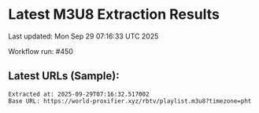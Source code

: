 # Latest M3U8 Extraction Results

Last updated: Mon Sep 29 07:16:33 UTC 2025

Workflow run: #450

## Latest URLs (Sample):
```
Extracted at: 2025-09-29T07:16:32.517002
Base URL: https://world-proxifier.xyz/rbtv/playlist.m3u8?timezone=pht

```
